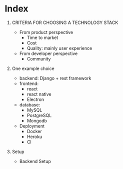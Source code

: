 # Index

1. CRITERIA FOR CHOOSING A TECHNOLOGY STACK
    - From product perspective
        - Time to market
        - Cost
        - Quality: mainly user experience
    - From developer perspective
        - Community

2. One example choice
    - backend: Django + rest framework
    - frontend:
        - react
        - react native
        - Electron
    - database:
        - MySQL
        - PostgreSQL
        - Mongodb
    - Deployment
        - Docker
        - Heroku
        - CI

3. Setup
    - Backend Setup